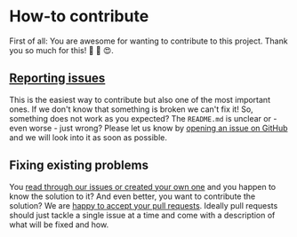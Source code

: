 # How-to contribute
First of all: You are awesome for wanting to contribute to this project. Thank you so much for this! 🎉 🍾 😍.

## [Reporting issues](https://github.com/OpenHumans/django-open-humans/issues)

This is the easiest way to contribute but also one of the most important ones. If we don't know that something is broken we can't fix it! So, something does not work as you expected? The `README.md` is unclear or - even worse - just wrong? Please let us know by [opening an issue on GitHub](https://github.com/OpenHumans/django-open-humans/issues) and we will look into it as soon as possible.


## Fixing existing problems
You [read through our issues or created your own one](https://github.com/OpenHumans/django-open-humans/issues) and you happen to know the solution to it? And even better, you want to contribute the solution? We are [happy to accept your pull requests](https://github.com/OpenHumans/django-open-humans/pulls). Ideally pull requests should just tackle a single issue at a time and come with a description of what will be fixed and how.
